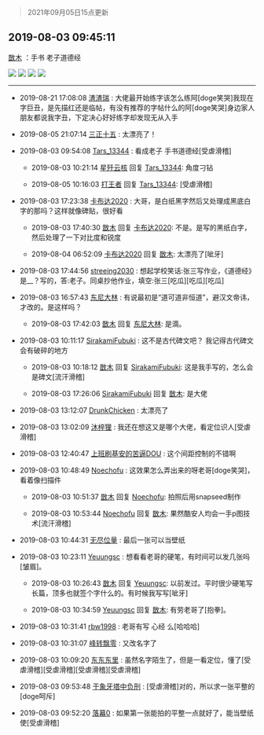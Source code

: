 > 2021年09月05日15点更新
<link rel="stylesheet" href="https://cdn.jsdelivr.net/gh/taotie6/sampleJSON@main/css/photo_show.css">


 ## 2019-08-03 09:45:11 

 [㪚木](https://www.coolapk.com/feed/13082923?shareKey=MGViOTM3ZDYzZDJhNjEzMTc0YmE~) ：手书 老子道德经 

<div class="album">
<img class="img-item" src="https://image.coolapk.com/feed/2019/0803/09/1081091_1e3dbd89_6705_5761@3841x2159.jpeg" />
<img class="img-item" src="https://image.coolapk.com/feed/2019/0803/09/1081091_f337f9e6_6705_5763@3407x2433.jpeg" />
<img class="img-item" src="https://image.coolapk.com/feed/2019/0803/09/1081091_08707a1b_6705_5765@2494x3325.jpeg" />
<img class="img-item" src="https://image.coolapk.com/feed/2019/0803/09/1081091_14b320a4_6705_5767@2056x4033.jpeg" />
</div>

 ------- 

- 2019-08-21 17:08:08 [渣渣瑞](uid=1640859) : 大佬最开始练字该怎么练阿[doge笑哭]我现在字巨丑，是先描红还是临帖，有没有推荐的字帖什么的阿[doge笑哭]身边家人朋友都说我字丑，下定决心好好练字却发现无从入手 

- 2019-08-05 21:07:14 [三正十五](uid=1113359) : 太漂亮了！ 

- 2019-08-03 09:54:08 [Tars_13344](uid=1060315) : 看成老子 手书道德经[受虐滑稽] 

    - 2019-08-03 10:21:14 [星歼云核](uid=766940) 回复 [Tars_13344](uid=1060315): 角度刁钻 

    - 2019-08-05 10:16:03 [打王者](uid=1369420) 回复 [Tars_13344](uid=1060315): [受虐滑稽] 

- 2019-08-03 17:23:38 [卡布达2020](uid=696546) : 大哥，是白纸黑字然后又处理成黑底白字的那吗？这样就像碑贴，很好看 

    - 2019-08-03 17:40:30 [㪚木](uid=1081091) 回复 [卡布达2020](uid=696546): 不是。是写的黑纸白字，然后处理了一下对比度和锐度 

    - 2019-08-04 06:52:09 [卡布达2020](uid=696546) 回复 [㪚木](uid=1081091): 太漂亮了[呲牙] 

- 2019-08-03 17:44:56 [streeing2030](uid=958789) : 想起学校笑话:张三写作业，《道德经》是__？写的，答:老子。同桌抄他作业，填空:张三[吃瓜][吃瓜][吃瓜] 

- 2019-08-03 16:57:43 [东尼大林](uid=1612569) : 有说最初是“道可道非恒道”，避汉文帝讳，才改的。是这样吗？ 

    - 2019-08-03 17:42:03 [㪚木](uid=1081091) 回复 [东尼大林](uid=1612569): 是滴。 

- 2019-08-03 10:11:17 [SirakamiFubuki](uid=2379256) : 这不是古代碑文吧？
我记得古代碑文会有破碎的地方 

    - 2019-08-03 10:18:12 [㪚木](uid=1081091) 回复 [SirakamiFubuki](uid=2379256): 这是我手写的，怎么会是碑文[流汗滑稽] 

    - 2019-08-03 17:26:06 [SirakamiFubuki](uid=2379256) 回复 [㪚木](uid=1081091): 是大佬 

- 2019-08-03 13:12:07 [DrunkChicken](uid=1512379) : 太漂亮了 

- 2019-08-03 13:02:09 [沐梓狸](uid=646916) : 我还在想这又是哪个大佬，看定位识人[受虐滑稽] 

- 2019-08-03 12:40:47 [上班刷基安的苦逼DOU](uid=919898) : 这个间距控制的不错啊 

- 2019-08-03 10:48:49 [Noechofu](uid=1936170) : 这效果怎么弄出来的呀老哥[doge笑哭]，看着像扫描件 

    - 2019-08-03 10:51:37 [㪚木](uid=1081091) 回复 [Noechofu](uid=1936170): 拍照后用snapseed制作 

    - 2019-08-03 10:53:44 [Noechofu](uid=1936170) 回复 [㪚木](uid=1081091): 果然酷安人均会一手p图技术[流汗滑稽] 

- 2019-08-03 10:44:31 [无尽位量](uid=984244) : 最后一张可以当壁纸 

- 2019-08-03 10:23:11 [Yeuungsc](uid=678041) : 想看看老哥的硬笔，有时间可以发几张吗[皱眉]。 

    - 2019-08-03 10:26:43 [㪚木](uid=1081091) 回复 [Yeuungsc](uid=678041): 以前发过。平时很少硬笔写长篇，顶多也就签个字什么的。有时候我写写[呲牙] 

    - 2019-08-03 10:34:59 [Yeuungsc](uid=678041) 回复 [㪚木](uid=1081091): 有劳老哥了[抱拳]。 

- 2019-08-03 10:31:41 [rbw1998](uid=602980) : 老哥有写 心经 么[哈哈哈] 

- 2019-08-03 10:31:07 [峰转飘零](uid=900024) : 又改名字了 

- 2019-08-03 10:09:20 [东东东里](uid=645055) : 虽然名字陌生了，但是一看定位，懂了[受虐滑稽][受虐滑稽][受虐滑稽][受虐滑稽] 

- 2019-08-03 09:53:48 [于象牙塔中负刑](uid=1938509) : [受虐滑稽]对的，所以求一张平整的[doge呵斥] 

- 2019-08-03 09:52:20 [落幕0](uid=1382501) : 如果第一张能拍的平整一点就好了，能当壁纸使[受虐滑稽] 

